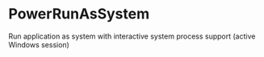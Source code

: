 # PowerRunAsSystem
Run application as system with interactive system process support (active Windows session)
